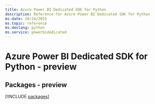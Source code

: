 ```yaml
---
title: Azure Power BI Dedicated SDK for Python
description: Reference for Azure Power BI Dedicated SDK for Python
ms.date: 10/24/2025
ms.topic: reference
ms.devlang: python
ms.service: powerbidedicated
---
```

# Azure Power BI Dedicated SDK for Python - preview
## Packages - preview
[!INCLUDE [packages](power-bi-dedicated-index.md)]